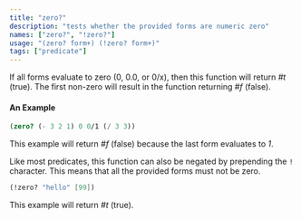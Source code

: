```yaml
---
title: "zero?"
description: "tests whether the provided forms are numeric zero"
names: ["zero?", "!zero?"]
usage: "(zero? form+) (!zero? form+)"
tags: ["predicate"]
---
```


If all forms evaluate to zero (0, 0.0, or 0/x), then this function will return _#t_ (true). The first non-zero will result in the function returning _#f_ (false).

#### An Example

```scheme
(zero? (- 3 2 1) 0 0/1 (/ 3 3))
```

This example will return _#f_ (false) because the last form evaluates to _1_.

Like most predicates, this function can also be negated by prepending the `!` character. This means that all the provided forms must not be zero.

```scheme
(!zero? "hello" [99])
```

This example will return _#t_ (true).
